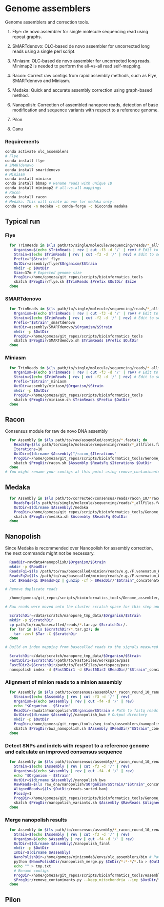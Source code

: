 # Genome assemblers

Genome assemblers and correction tools.

1. Flye: de novo assembler for single molecule sequencing read using repeat graphs.

2. SMARTdenovo: OLC-based de novo assembler for uncorrected long reads using a single perl script.

3. Miniasm: OLC-based de novo assembler for uncorrected long reads. Minimap2 is needed to perform the all-vs-all read self-mapping.

4. Racon: Correct raw contigs from rapid assembly methods, such as Flye, SMARTdenovo and Miniasm.

5. Medaka: Quick and accurate assembly correction using graph-based method.

6. Nanopolish: Correction of assembled nanopore reads, detection of base modification and sequence variants with respect to a reference genome. 

7. Pilon

7. Canu



### Requirements

```bash
conda activate olc_assemblers
# Flye
conda install flye
# SMARTdenovo
conda install smartdenovo
# Miniasm
conda install miniasm
conda install bbmap # Rename reads with unique ID
conda install minimap2 # all-vs-all mappings
# Racon
conda install racon
# Medaka. This will create an env for medaka only.
conda create -n medaka -c conda-forge -c bioconda medaka
```

## Typical run

### Flye

```bash
  for TrimReads in $(ls path/to/single/molecule/sequencing/reads/*_allfiles.fastq.gz); do
    Organism=$(echo $TrimReads | rev | cut -f3 -d '/' | rev) # Edit to set your ouput directory
    Strain=$(echo $TrimReads | rev | cut -f2 -d '/' | rev) # Edit to set your ouput directory
    Prefix="$Strain"_flye
    OutDir=assembly/flye/$Organism/$Strain
    mkdir -p $OutDir
    Size=37m # Expected genome size
    ProgDir=/home/gomeza/git_repos/scripts/bioinformatics_tools
    sbatch $ProgDir/flye.sh $TrimReads $Prefix $OutDir $Size
  done
```
  
### SMARTdenovo

```bash
  for TrimReads in $(ls path/to/single/molecule/sequencing/reads/*_allfiles.fastq.gz); do
    Organism=$(echo $TrimReads | rev | cut -f3 -d '/' | rev) # Edit to set your ouput directory
    Strain=$(echo $TrimReads | rev | cut -f2 -d '/' | rev) # Edit to set your ouput directory
    Prefix="$Strain"_smartdenovo
    OutDir=assembly/SMARTdenovo/$Organism/$Strain
    mkdir -p $OutDir
    ProgDir=/home/gomeza/git_repos/scripts/bioinformatics_tools
    sbatch $ProgDir/SMARTdenovo.sh $TrimReads $Prefix $OutDir
  done
```

### Miniasm

```bash
  for TrimReads in $(ls path/to/single/molecule/sequencing/reads/*_allfiles.fastq.gz); do
    Organism=$(echo $TrimReads | rev | cut -f3 -d '/' | rev) # Edit to set your ouput directory
    Strain=$(echo $TrimReads | rev | cut -f2 -d '/' | rev) # Edit to set your ouput directory
    Prefix="$Strain"_miniasm
    OutDir=assembly/miniasm/$Organism/$Strain
    mkdir -p $OutDir
    ProgDir=/home/gomeza/git_repos/scripts/bioinformatics_tools
    sbatch $ProgDir/miniasm.sh $TrimReads $Prefix $OutDir
  done
```

## Racon

Consensus module for raw de novo DNA assembly

```bash
  for Assembly in $(ls path/to/raw/assembled/contigs/*.fasta); do
    ReadsFq=$(ls path/to/single/molecule/sequencing/reads/*_allfiles.fastq.gz)
    Iterations=10
    OutDir=$(dirname $Assembly)"/racon_$Iterations"
    ProgDir=/home/gomeza/git_repos/scripts/bioinformatics_tools/Genome_assemblers
    sbatch $ProgDir/racon.sh $Assembly $ReadsFq $Iterations $OutDir
  done
# You might rename your contigs at this point using remove_contaminants.py
```

## Medaka


```bash
  for Assembly in $(ls path/to/corrected/consensus/reads/racon_10/*racon10_renamed.fasta); do
    ReadsFq=$(ls path/to/single/molecule/sequencing/reads/*_allfiles.fastq.gz)
    OutDir=$(dirname $Assembly)/medaka
    ProgDir=/home/gomeza/git_repos/scripts/bioinformatics_tools/Genome_assemblers
    sbatch $ProgDir/medaka.sh $Assembly $ReadsFq $OutDir
  done
```

## Nanopolish

Since Medaka is recommended over Nanopolish for assembly correction, the next commands might not be necessary. 


```bash
  ReadDir=rawdata4nanopolish/$Organism/$Strain
  mkdir -p $ReadDir
  ReadsFq1=$(ls /path/to/raw/basecalled/minion/reads/e.g./F.venenatum_WT_07-03-17_albacore_v2.02.fastq.gz)
  ReadsFq2=$(ls /path/to/raw/basecalled/minion/reads/e.g./F.venenatum_WT_18-07-17_albacore_v2.02.fastq.gz)
  cat $ReadsFq1 $ReadsFq2 | gunzip -cf > $ReadDir/"$Strain"_concatenated_reads.fastq

# Remove duplicate reads

  /home/gomeza/git_repos/scripts/bioinformatics_tools/Genome_assembler/nanopolish_remove_dup_reads.py --fastq $ReadDir/"$Strain"_concatenated_reads.fastq --out $ReadDir/"$Strain"_concatenated_reads_filtered.fastq

# Raw reads were moved onto the cluster scratch space for this step and unpacked

  ScratchDir=/data/scratch/nanopore_tmp_data/$Organism/$Strain
  mkdir -p $ScratchDir
  cp path/to/raw/basecalled/reads/*.tar.gz $ScratchDir/.
  for Tar in $(ls $ScratchDir/*.tar.gz); do
    tar -zxvf $Tar -C $ScratchDir
  done

# Build an index mapping from basecalled reads to the signals measured by the sequencer

  ScratchDir=/data/scratch/nanopore_tmp_data/$Organism/$Strain
  Fast5Dir1=$ScratchDir/path/to/Fast5Files/workspace/pass
  Fast5Dir2=$ScratchDir/path/to/Fast5Files/workspace/pass
  nanopolish index -d $Fast5Dir1 -d $Fast5Dir2 $ReadDir/"$Strain"_concatenated_reads_filtered.fastq
```

### Alignment of minion reads to a minion assembly

```bash
  for Assembly in $(ls path/to/consensus/assembly/*_racon_round_10_renamed.fasta); do
    Strain=$(echo $Assembly | rev | cut -f3 -d '/' | rev)
    Organism=$(echo $Assembly | rev | cut -f4 -d '/' | rev)
    echo "$Organism - $Strain"
    ReadDir=rawdata4nanopolish/$Organism/$Strain # Path to fastq reads
    OutDir=$(dirname $Assembly)/nanopolish_bwa # Output directory
    mkdir -p $OutDir
    ProgDir=/home/gomeza/git_repos/tools/seq_tools/assemblers/nanopolish
    sbatch $ProgDir/bwa_nanopolish.sh $Assembly $ReadDir/"$Strain"_concatenated_reads_filtered.fastq $OutDir/nanopolish
  done
```

### Detect SNPs and indels with respect to a reference genome and calculate an improved consensus sequence

```bash
  for Assembly in $(ls path/to/consensus/assembly/*_racon_round_10_renamed.fasta); do
    Strain=$(echo $Assembly | rev | cut -f3 -d '/' | rev)
    Organism=$(echo $Assembly | rev | cut -f4 -d '/' | rev)
    echo "$Organism - $Strain"
    OutDir=$(dirname $Assembly)/nanopolish_bwa
    RawReads=$(ls raw_dna/nanopolish/$Organism/$Strain/"$Strain"_concatenated_reads_filtered.fastq)
    AlignedReads=$(ls $OutDir/reads.sorted.bam)
    Ploidy=1
    ProgDir=/home/gomeza/git_repos/scripts/bioinformatics_tools/Genome_assemblers
    sbatch $ProgDir/nanopolish_variants.sh $Assembly $RawReads $AlignedReads $Ploidy $OutDir/variants
  done
```


### Merge nanopolish results 

```bash
  for Assembly in $(ls path/to/consensus/assembly/*_racon_round_10_renamed.fasta); do
    Strain=$(echo $Assembly | rev | cut -f3 -d '/' | rev)
    Organism=$(echo $Assembly | rev | cut -f4 -d '/' | rev)
    OutDir=$(dirname $Assembly)/nanopolish_final
    mkdir -p $OutDir
    InDir=$(dirname $Assembly)
    NanoPolishDir=/home/gomeza/miniconda3/envs/olc_assemblers/bin # Path to your conda installation path
    python $NanoPolishDir/nanopolish_merge.py $InDir/*:*-*/*.fa > $OutDir/"$Strain"_nanoplish.fa
    echo "" > tmp.txt
    # Rename contigs
    ProgDir=/home/gomeza/git_repos/scripts/bioinformatics_tools/Assembly_qc
    $ProgDir/remove_contaminants.py --keep_mitochondria --inp $OutDir/"$Strain"_nanoplish.fa --out $OutDir/"$Strain"_nanoplish_min_500bp_renamed.fasta --coord_file tmp.txt > $OutDir/log.txt
  done
```

## Pilon 
